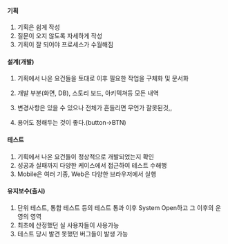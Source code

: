 #### 기획

1. 기획은 쉽게 작성
2. 질문이 오지 않도록 자세하게 작성
3. 기획이 잘 되어야 프로세스가 수월해짐



#### 설계(개발)

1. 기획에서 나온 요건들을 토대로 이후 필요한 작업을 구체화 및 문서화
2. 개발 부분(화면, DB), 스토리 보드, 아키텍쳐등 모든 내역
3. 변경사항은 있을 수 있으나 전체가 흔들리면 무언가 잘못된것,,

4. 용어도 정해두는 것이 좋다.(button->BTN)



#### 테스트

1. 기획에서 나온 요건들이 정상적으로 개발되었는지 확인
2. 성공과 실패까지 다양한 케이스에서 접근하여 테스트 수해행
3. Mobile은 여러 기종, Web은 다양한 브라우저에서 실행



#### 유지보수(출시)

1. 단위 테스트, 통합 테스트 등의 테스트 통과 이후 System Open하고 그 이후의 운영의 영역
2. 최초에 산정했던 실 사용자들이 사용가능
3. 테스트 당시 발견 못했던 버그들이 발생 가능

